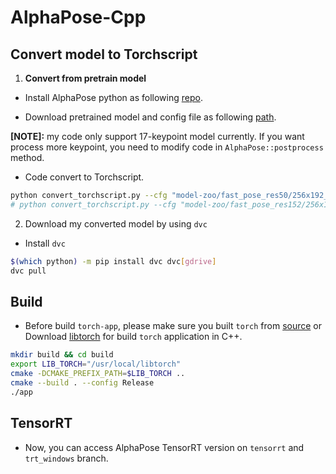 # AlphaPose-Cpp

## Convert model to Torchscript

1. __Convert from pretrain model__

- Install AlphaPose python as following [repo](https://github.com/MVIG-SJTU/AlphaPose/blob/master/docs/INSTALL.md#code-installation).

- Download pretrained model and config file as following [path](https://github.com/MVIG-SJTU/AlphaPose/blob/master/docs/MODEL_ZOO.md).

__[NOTE]:__ my code only support 17-keypoint model currently. If you want process more keypoint, you need to modify code in `AlphaPose::postprocess` method.

- Code convert to Torchscript.

```bash
python convert_torchscript.py --cfg "model-zoo/fast_pose_res50/256x192_res50_lr1e-3_1x.yaml" --pth "model-zoo/fast_pose_res50/fast_res50_256x192.pth"
# python convert_torchscript.py --cfg "model-zoo/fast_pose_res152/256x192_res152_lr1e-3_1x-duc.yaml" --pth "model-zoo/fast_pose_res152/fast_421_res152_256x192.pth"
```

2. Download my converted model by using `dvc`

- Install `dvc`

```bash
$(which python) -m pip install dvc dvc[gdrive]
dvc pull
```

## Build

- Before build `torch-app`, please make sure you built `torch` from [source](https://github.com/pytorch/pytorch#from-source ) or Download [libtorch](https://download.pytorch.org/libtorch/cu111/libtorch-cxx11-abi-shared-with-deps-1.9.0%2Bcu111.zip) for build `torch` application in C++.

```bash
mkdir build && cd build
export LIB_TORCH="/usr/local/libtorch"
cmake -DCMAKE_PREFIX_PATH=$LIB_TORCH ..
cmake --build . --config Release
./app
```

## TensorRT

- Now, you can access AlphaPose TensorRT version on `tensorrt` and `trt_windows` branch.
